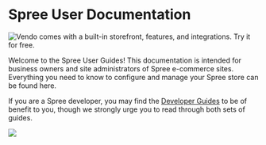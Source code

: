 # Spree User Documentation

![​Vendo comes with a built-in storefront, features, and integrations. Try it for free.](.gitbook/assets/spree\_vendo\_user\_doc.png)

Welcome to the Spree User Guides! This documentation is intended for business owners and site administrators of Spree e-commerce sites. Everything you need to know to configure and manage your Spree store can be found here.

If you are a Spree developer, you may find the [Developer Guides](https://dev-docs.spreecommerce.org) to be of benefit to you, though we strongly urge you to read through both sets of guides.

![](.gitbook/assets/spree\_commerce\_home\_header\_2-2x.png)
